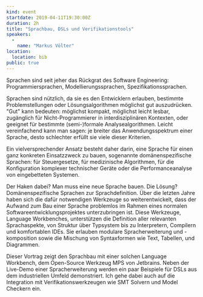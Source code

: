 ```yaml
---
kind: event
startdate: 2019-04-11T19:30:00Z
duration: 2h
title: "Sprachbau, DSLs und Verifikationstools"
speakers:
  -
    name: "Markus Völter"
location:
  location: bib
public: true
---
```

Sprachen sind seit jeher das Rückgrat des Software Engineering:
Programmiersprachen, Modellierungssprachen, Spezifikationssprachen.

Sprachen sind nützlich, da sie es den Entwicklern erlauben, bestimmte
Problemstellungen oder Lösungsalgorithmen möglichst gut auszudrücken.
"Gut" kann bedeuten: möglichst kompakt, möglichst leicht lesbar,
zugänglich für Nicht-Programmierer in interdisziplinären Kontexten, oder
geeignet für bestimmte (semi-)formale Analysealgorithmen. Leicht
vereinfachend kann man sagen: je breiter das Anwendungsspektrum einer
Sprache, desto schlechter erfüllt sie viele dieser Kriterien.

Ein vielversprechender Ansatz besteht daher darin, eine Sprache für
einen ganz konkreten Einsatzzweck zu bauen, sogenannte
domänenspezifische Sprachen: für Steuergesetze, für medizinische
Algorithmen, für die Konfiguration komplexer technischer Geräte oder die
Performanceanalyse von eingebetteten Systemen.

Der Haken dabei? Man muss eine neue Sprache bauen. Die Lösung?
Domänenspezifische Sprachen zur Sprachdefinition. Über die letzten Jahre
haben sich die dafür notwendigen Werkzeuge so weiterentwickelt, dass der
Aufwand zum Bau einer Sprache problemlos im Rahmen eines normalen
Softwareentwicklungsprojektes unterzubringen ist. Diese Werkzeuge,
Language Workbenches, unterstützen die Definition aller relevanten
Sprachaspekte, von Struktur über Typsystem bis zu Interpretern,
Compilern und komfortablen IDEs. Sie erlauben modulare Spracherweiterung
und -komposition sowie die Mischung von Syntaxformen wie Text, Tabellen,
und Diagrammen.

Dieser Vortrag zeigt den Sprachbau mit einer solchen Language
Workbench, dem Open-Source Werkzeug MPS von Jetbrains. Neben der
Live-Demo einer Spracherweiterung werden ein paar Beispiele für DSLs
aus dem industriellen Umfeld demonstriert. Ich gehe dabei auch auf die Integration
mit Verifikationswerkzeugen wie SMT Solvern und Model Checkern ein.
